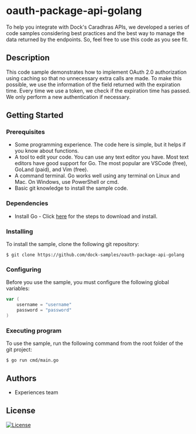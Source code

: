 # oauth-package-api-golang
To help you integrate with Dock's Caradhras APIs, we developed a series of code samples considering best practices and the best way to manage the data returned by the endpoints. So, feel free to use this code as you see fit.
## Description
This code sample demonstrates how to implement OAuth 2.0 authorization using caching so that no unnecessary extra calls are made.
To make this possible, we use the information of the field returned with the expiration time. Every time we use a token, we check if the expiration time has passed. We only perform a new authentication if necessary.
## Getting Started
### Prerequisites
* Some programming experience. The code here is simple, but it helps if you know about functions.
* A tool to edit your code. You can use any text editor you have. Most text editors have good support for Go. The most popular are VSCode (free), GoLand (paid), and Vim (free).
* A command terminal. Go works well using any terminal on Linux and Mac. On Windows, use PowerShell or cmd.
* Basic git knowledge to install the sample code.
### Dependencies
* Install Go - Click <a href="https://go.dev/doc/install">here</a> for the steps to download and install.
### Installing
To install the sample, clone the following git repository:
```
$ git clone https://github.com/dock-samples/oauth-package-api-golang
```
### Configuring
Before you use the sample, you must configure the following global variables:
```go
var (
    username = "username"
    password = "password"
)
```
### Executing program
To use the sample, run the following command from the root folder of the git project:
```
$ go run cmd/main.go
```
## Authors
- Experiences team
## License
[![License](https://img.shields.io/badge/License-Apache_2.0-yellowgreen.svg)](https://opensource.org/licenses/Apache-2.0)  